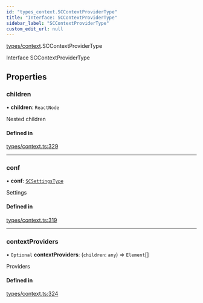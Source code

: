 ```yaml
---
id: "types_context.SCContextProviderType"
title: "Interface: SCContextProviderType"
sidebar_label: "SCContextProviderType"
custom_edit_url: null
---
```


[types/context](../modules/types_context.md).SCContextProviderType

Interface SCContextProviderType

## Properties

### children

• **children**: `ReactNode`

Nested children

#### Defined in

[types/context.ts:329](https://github.com/selfcommunity/community-ui/blob/a7bfc2b/packages/sc-core/src/types/context.ts#L329)

___

### conf

• **conf**: [`SCSettingsType`](types_context.SCSettingsType.md)

Settings

#### Defined in

[types/context.ts:319](https://github.com/selfcommunity/community-ui/blob/a7bfc2b/packages/sc-core/src/types/context.ts#L319)

___

### contextProviders

• `Optional` **contextProviders**: (`children`: `any`) => `Element`[]

Providers

#### Defined in

[types/context.ts:324](https://github.com/selfcommunity/community-ui/blob/a7bfc2b/packages/sc-core/src/types/context.ts#L324)
